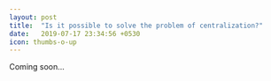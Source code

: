 ```yaml
---
layout: post
title:  "Is it possible to solve the problem of centralization?"
date:   2019-07-17 23:34:56 +0530
icon: thumbs-o-up
---
```


Coming soon...